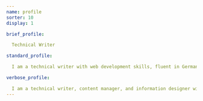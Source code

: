 ```yaml
---
name: profile
sorter: 10
display: 1

brief_profile:

  Technical Writer

standard_profile:

  I am a technical writer with web development skills, fluent in German.

verbose_profile:

  I am a technical writer, content manager, and information designer with well developed skills in project management, web development, research, business analysis and presentation. I am fluent in German, and held a TS/SCI security clearance while living abroad.
---
```

